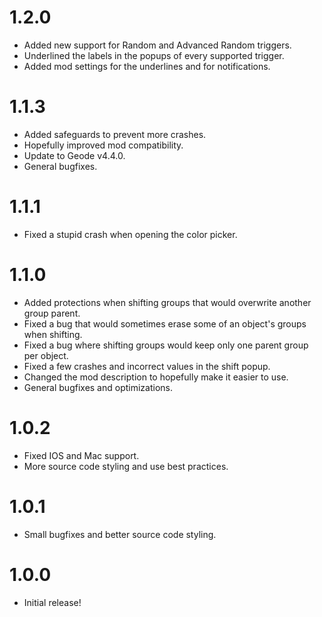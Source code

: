 # 1.2.0
- Added new support for Random and Advanced Random triggers.
- Underlined the labels in the popups of every supported trigger.
- Added mod settings for the underlines and for notifications.

# 1.1.3
- Added safeguards to prevent more crashes.
- Hopefully improved mod compatibility.
- Update to Geode v4.4.0.
- General bugfixes.

# 1.1.1
- Fixed a stupid crash when opening the color picker.

# 1.1.0
- Added protections when shifting groups that would overwrite another group parent.
- Fixed a bug that would sometimes erase some of an object's groups when shifting.
- Fixed a bug where shifting groups would keep only one parent group per object.
- Fixed a few crashes and incorrect values in the shift popup.
- Changed the mod description to hopefully make it easier to use.
- General bugfixes and optimizations.

# 1.0.2
- Fixed IOS and Mac support.
- More source code styling and use best practices.

# 1.0.1
- Small bugfixes and better source code styling.

# 1.0.0
- Initial release!
